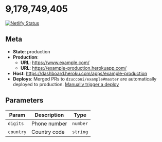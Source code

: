 # 9,179,749,405

[![Netlify Status](https://api.netlify.com/api/v1/badges/dba05251-b8c1-4898-bb4f-9b74edfc003a/deploy-status)](https://app.netlify.com/sites/damonzucconi-9179749405/deploys)

## Meta

- **State**: production
- **Production**:
  - **URL**: https://www.example.com/
  - **URL**: https://example-production.herokuapp.com/
- **Host**: https://dashboard.heroku.com/apps/example-production
- **Deploys**: Merged PRs to `dzucconi/example#master` are automatically deployed to production. [Manually trigger a deploy](https://dashboard.heroku.com/apps/example/deploy)

## Parameters

| Param     | Description  | Type     |
| --------- | ------------ | -------- |
| `digits`  | Phone number | `number` |
| `country` | Country code | `string` |
